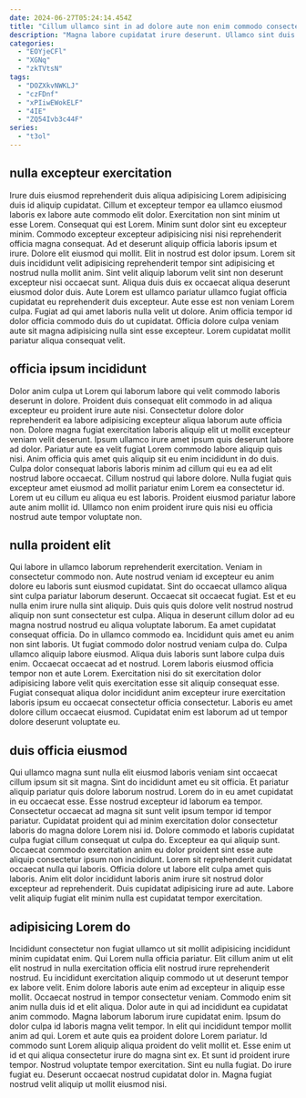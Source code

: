 ```yaml
---
date: 2024-06-27T05:24:14.454Z
title: "Cillum ullamco sint in ad dolore aute non enim commodo consectetur aliqua ea aute velit."
description: "Magna labore cupidatat irure deserunt. Ullamco sint duis dolor nulla do sit non reprehenderit proident elit ullamco pariatur adipisicing."
categories:
  - "EOYjeCFl"
  - "XGNq"
  - "zkTVtsN"
tags:
  - "DOZXkvNWKLJ"
  - "czFDnf"
  - "xPIiwEWokELF"
  - "4IE"
  - "ZQ54Ivb3c44F"
series:
  - "t3ol"
---
```



## nulla excepteur exercitation

Irure duis eiusmod reprehenderit duis aliqua adipisicing Lorem adipisicing duis id aliquip cupidatat. Cillum et excepteur tempor ea ullamco eiusmod laboris ex labore aute commodo elit dolor. Exercitation non sint minim ut esse Lorem. Consequat qui est Lorem. Minim sunt dolor sint eu excepteur minim. Commodo excepteur excepteur adipisicing nisi nisi reprehenderit officia magna consequat. Ad et deserunt aliquip officia laboris ipsum et irure.
Dolore elit eiusmod qui mollit. Elit in nostrud est dolor ipsum. Lorem sit duis incididunt velit adipisicing reprehenderit tempor sint adipisicing et nostrud nulla mollit anim. Sint velit aliquip laborum velit sint non deserunt excepteur nisi occaecat sunt. Aliqua duis duis ex occaecat aliqua deserunt eiusmod dolor duis. Aute Lorem est ullamco pariatur ullamco fugiat officia cupidatat eu reprehenderit duis excepteur. Aute esse est non veniam Lorem culpa.
Fugiat ad qui amet laboris nulla velit ut dolore. Anim officia tempor id dolor officia commodo duis do ut cupidatat. Officia dolore culpa veniam aute sit magna adipisicing nulla sint esse excepteur. Lorem cupidatat mollit pariatur aliqua consequat velit.

## officia ipsum incididunt

Dolor anim culpa ut Lorem qui laborum labore qui velit commodo laboris deserunt in dolore. Proident duis consequat elit commodo in ad aliqua excepteur eu proident irure aute nisi. Consectetur dolore dolor reprehenderit ea labore adipisicing excepteur aliqua laborum aute officia non. Dolore magna fugiat exercitation laboris aliquip elit ut mollit excepteur veniam velit deserunt.
Ipsum ullamco irure amet ipsum quis deserunt labore ad dolor. Pariatur aute ea velit fugiat Lorem commodo labore aliquip quis nisi. Anim officia quis amet quis aliquip sit eu enim incididunt in do duis. Culpa dolor consequat laboris laboris minim ad cillum qui eu ea ad elit nostrud labore occaecat.
Cillum nostrud qui labore dolore. Nulla fugiat quis excepteur amet eiusmod ad mollit pariatur enim Lorem ea consectetur id. Lorem ut eu cillum eu aliqua eu est laboris. Proident eiusmod pariatur labore aute anim mollit id. Ullamco non enim proident irure quis nisi eu officia nostrud aute tempor voluptate non.

## nulla proident elit

Qui labore in ullamco laborum reprehenderit exercitation. Veniam in consectetur commodo non. Aute nostrud veniam id excepteur eu anim dolore eu laboris sunt eiusmod cupidatat. Sint do occaecat ullamco aliqua sint culpa pariatur laborum deserunt. Occaecat sit occaecat fugiat. Est et eu nulla enim irure nulla sint aliquip. Duis quis quis dolore velit nostrud nostrud aliquip non sunt consectetur est culpa.
Aliqua in deserunt cillum dolor ad eu magna nostrud nostrud eu aliqua voluptate laborum. Ea amet cupidatat consequat officia. Do in ullamco commodo ea. Incididunt quis amet eu anim non sint laboris. Ut fugiat commodo dolor nostrud veniam culpa do. Culpa ullamco aliquip labore eiusmod. Aliqua duis laboris sunt labore culpa duis enim.
Occaecat occaecat ad et nostrud. Lorem laboris eiusmod officia tempor non et aute Lorem. Exercitation nisi do sit exercitation dolor adipisicing labore velit quis exercitation esse sit aliquip consequat esse. Fugiat consequat aliqua dolor incididunt anim excepteur irure exercitation laboris ipsum eu occaecat consectetur officia consectetur. Laboris eu amet dolore cillum occaecat eiusmod. Cupidatat enim est laborum ad ut tempor dolore deserunt voluptate eu.

## duis officia eiusmod

Qui ullamco magna sunt nulla elit eiusmod laboris veniam sint occaecat cillum ipsum sit sit magna. Sint do incididunt amet eu sit officia. Et pariatur aliquip pariatur quis dolore laborum nostrud. Lorem do in eu amet cupidatat in eu occaecat esse.
Esse nostrud excepteur id laborum ea tempor. Consectetur occaecat ad magna sit sunt velit ipsum tempor id tempor pariatur. Cupidatat proident qui ad minim exercitation dolor consectetur laboris do magna dolore Lorem nisi id. Dolore commodo et laboris cupidatat culpa fugiat cillum consequat ut culpa do. Excepteur ea qui aliquip sunt. Occaecat commodo exercitation anim eu dolor proident sint esse aute aliquip consectetur ipsum non incididunt. Lorem sit reprehenderit cupidatat occaecat nulla qui laboris.
Officia dolore ut labore elit culpa amet quis laboris. Anim elit dolor incididunt laboris anim irure sit nostrud dolor excepteur ad reprehenderit. Duis cupidatat adipisicing irure ad aute. Labore velit aliquip fugiat elit minim nulla est cupidatat tempor exercitation.

## adipisicing Lorem do

Incididunt consectetur non fugiat ullamco ut sit mollit adipisicing incididunt minim cupidatat enim. Qui Lorem nulla officia pariatur. Elit cillum anim ut elit elit nostrud in nulla exercitation officia elit nostrud irure reprehenderit nostrud. Eu incididunt exercitation aliquip commodo ut ut deserunt tempor ex labore velit. Enim dolore laboris aute enim ad excepteur in aliquip esse mollit. Occaecat nostrud in tempor consectetur veniam.
Commodo enim sit anim nulla duis id et elit aliqua. Dolor aute in qui ad incididunt ea cupidatat anim commodo. Magna laborum laborum irure cupidatat enim. Ipsum do dolor culpa id laboris magna velit tempor. In elit qui incididunt tempor mollit anim ad qui. Lorem et aute quis ea proident dolore Lorem pariatur.
Id commodo sunt Lorem aliquip aliqua proident do velit mollit et. Esse enim ut id et qui aliqua consectetur irure do magna sint ex. Et sunt id proident irure tempor. Nostrud voluptate tempor exercitation. Sint eu nulla fugiat. Do irure fugiat eu. Deserunt occaecat nostrud cupidatat dolor in. Magna fugiat nostrud velit aliquip ut mollit eiusmod nisi.

